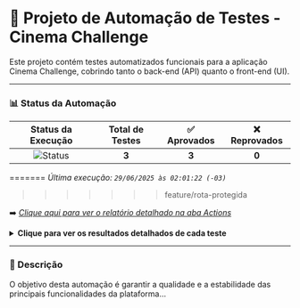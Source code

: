# 🤖 Projeto de Automação de Testes - Cinema Challenge

Este projeto contém testes automatizados funcionais para a aplicação Cinema Challenge, cobrindo tanto o back-end (API) quanto o front-end (UI).

---

### 📊 Status da Automação

| Status da Execução | Total de Testes | ✅ Aprovados | ❌ Reprovados |
| :---: | :---: | :---: | :---: |
| ![Status](https://img.shields.io/badge/Status-PASSOU-green?style=for-the-badge) | **3** | **3** | **0** |

=======
*Última execução: `29/06/2025 às 02:01:22 (-03)`*
>>>>>>> feature/rota-protegida

➡️ *[Clique aqui para ver o relatório detalhado na aba Actions](https://github.com/PeeeDrummm/cinema-challenge-tests/actions)*

<details>
  <summary><strong>Clique para ver os resultados detalhados de cada teste</strong></summary>
  
  | Teste Executado | Status |
  | :--- | :--- |
  | Criar um novo usuário com dados válidos e únicos | ✅ PASS |
| Realizar Login com Credenciais Válidas | ✅ PASS |
| Acessar Rota Protegida Após Logout | ✅ PASS |
</details>

---

### 📜 Descrição

O objetivo desta automação é garantir a qualidade e a estabilidade das principais funcionalidades da plataforma...
